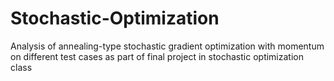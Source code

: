 # Stochastic-Optimization
Analysis of annealing-type stochastic gradient optimization with momentum on different test cases as part of final project in stochastic optimization class
